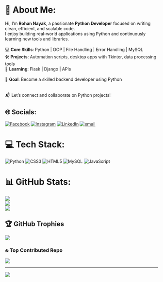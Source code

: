 # 💫 About Me:
Hi, I’m **Rohan Nayak**, a passionate **Python Developer** focused on writing clean, efficient, and scalable code.  <br>I enjoy building real-world applications using Python and continuously learning new tools and libraries.<br><br>💻 **Core Skills**: Python | OOP | File Handling | Error Handling | MySQL <br>🛠️ **Projects**: Automation scripts, desktop apps with Tkinter, data processing tools  <br>🧠 **Learning**: Flask | Django | APIs<br><br>🎯 **Goal**: Become a skilled backend developer using Python<br><br>  <br>📬 Let’s connect and collaborate on Python projects!<br>


## 🌐 Socials:
[![Facebook](https://img.shields.io/badge/Facebook-%231877F2.svg?logo=Facebook&logoColor=white)](https://facebook.com/https://www.facebook.com/sohan.nayak.9275) [![Instagram](https://img.shields.io/badge/Instagram-%23E4405F.svg?logo=Instagram&logoColor=white)](https://instagram.com/https://www.instagram.com/iamrohannayak/) [![LinkedIn](https://img.shields.io/badge/LinkedIn-%230077B5.svg?logo=linkedin&logoColor=white)](https://linkedin.com/in/https://www.linkedin.com/in/rohannayak360/) [![email](https://img.shields.io/badge/Email-D14836?logo=gmail&logoColor=white)](mailto:rohannayak360@gmail.com) 

# 💻 Tech Stack:
![Python](https://img.shields.io/badge/python-3670A0?style=plastic&logo=python&logoColor=ffdd54) ![CSS3](https://img.shields.io/badge/css3-%231572B6.svg?style=plastic&logo=css3&logoColor=white) ![HTML5](https://img.shields.io/badge/html5-%23E34F26.svg?style=plastic&logo=html5&logoColor=white) ![MySQL](https://img.shields.io/badge/mysql-4479A1.svg?style=plastic&logo=mysql&logoColor=white) ![JavaScript](https://img.shields.io/badge/javascript-%23323330.svg?style=plastic&logo=javascript&logoColor=%23F7DF1E)
# 📊 GitHub Stats:
![](https://github-readme-stats.vercel.app/api?username=rohannayak360&theme=transparent&hide_border=false&include_all_commits=false&count_private=false)<br/>
![](https://nirzak-streak-stats.vercel.app/?user=rohannayak360&theme=transparent&hide_border=false)<br/>
![](https://github-readme-stats.vercel.app/api/top-langs/?username=rohannayak360&theme=transparent&hide_border=false&include_all_commits=false&count_private=false&layout=compact)

## 🏆 GitHub Trophies
![](https://github-profile-trophy.vercel.app/?username=rohannayak360&theme=radical&no-frame=false&no-bg=true&margin-w=4)

### 🔝 Top Contributed Repo
![](https://github-contributor-stats.vercel.app/api?username=rohannayak360&limit=5&theme=dark&combine_all_yearly_contributions=true)

---
[![](https://visitcount.itsvg.in/api?id=rohannayak360&icon=0&color=0)](https://visitcount.itsvg.in)

<!-- Proudly created with GPRM ( https://gprm.itsvg.in ) -->
